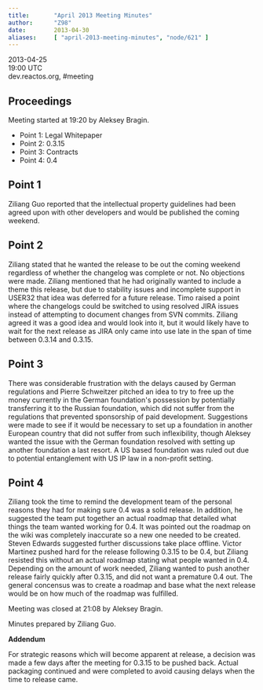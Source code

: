 ```yaml
---
title:       "April 2013 Meeting Minutes"
author:      "Z98"
date:        2013-04-30
aliases:     [ "april-2013-meeting-minutes", "node/621" ]
---
```


<p>2013-04-25<br />19:00 UTC<br />dev.reactos.org, #meeting</p>
<h2>Proceedings</h2>
<p>Meeting started at 19:20 by Aleksey Bragin.</p>
<ul>
<li>Point 1: Legal Whitepaper</li>
<li>Point 2: 0.3.15</li>
<li>Point 3: Contracts</li>
<li>Point 4: 0.4</li>
</ul>
<h2>Point 1</h2>
<p>Ziliang Guo reported that the intellectual property guidelines had been agreed upon with other developers and would be published the coming weekend.</p>

<h2>Point 2</h2>
<p>Ziliang stated that he wanted the release to be out the coming weekend regardless of whether the changelog was complete or not. No objections were made. Ziliang mentioned that he had originally wanted to include a theme this release, but due to stability issues and incomplete support in USER32 that idea was deferred for a future release. Timo raised a point where the changelogs could be switched to using resolved JIRA issues instead of attempting to document changes from SVN commits. Ziliang agreed it was a good idea and would look into it, but it would likely have to wait for the next release as JIRA only came into use late in the span of time between 0.3.14 and 0.3.15.</p>
<h2>Point 3</h2>
<p>There was considerable frustration with the delays caused by German regulations and Pierre Schweitzer pitched an idea to try to free up the money currently in the German foundation&#39;s possession by potentially transferring it to the Russian foundation, which did not suffer from the regulations that prevented sponsorship of paid development. Suggestions were made to see if it would be necessary to set up a foundation in another European country that did not suffer from such inflexibility, though Aleksey wanted the issue with the German foundation resolved with setting up another foundation a last resort. A US based foundation was ruled out due to potential entanglement with US IP law in a non-profit setting.</p>
<h2>Point 4</h2>
<p>Ziliang took the time to remind the development team of the personal reasons they had for making sure 0.4 was a solid release. In addition, he suggested the team put together an actual roadmap that detailed what things the team wanted working for 0.4. It was pointed out the roadmap on the wiki was completely inaccurate so a new one needed to be created. Steven Edwards suggested further discussions take place offline. Victor Martinez pushed hard for the release following 0.3.15 to be 0.4, but Ziliang resisted this without an actual roadmap stating what people wanted in 0.4. Depending on the amount of work needed, Ziliang wanted to push another release fairly quickly after 0.3.15, and did not want a premature 0.4 out. The general concensus was to create a roadmap and base what the next release would be on how much of the roadmap was fulfilled.</p><p>Meeting was closed at 21:08 by Aleksey Bragin.</p>
<p>Minutes prepared by Ziliang Guo.</p>
<p><b>Addendum</b></p>
<p>For strategic reasons which will become apparent at release, a decision was made a few days after the meeting for 0.3.15 to be pushed back. Actual packaging continued and were completed to avoid causing delays when the time to release came.</p>
